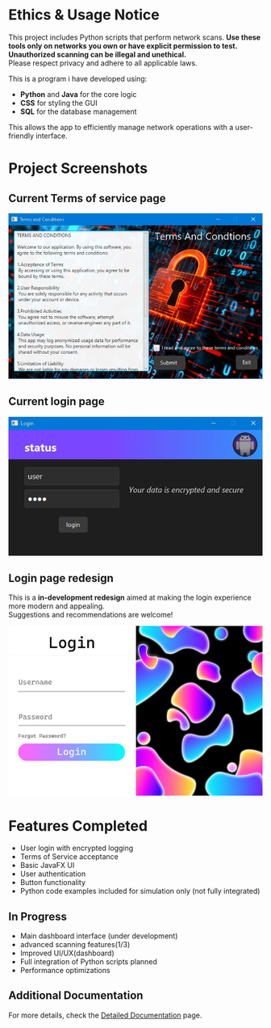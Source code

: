 # Ethics & Usage Notice

This project includes Python scripts that perform network scans. **Use these tools only on networks you own or have explicit permission to test. Unauthorized scanning can be illegal and unethical.**  
Please respect privacy and adhere to all applicable laws.

This is a program i have developed using:

- **Python** and **Java** for the core logic
- **CSS** for styling the GUI
- **SQL** for the database management

This allows the app to efficiently manage network operations with a user-friendly interface.

# Project Screenshots

## Current Terms of service page
<p align="center">
  <img src="images/snapshots/TOSPage.JPG" alt="TOSPage" />
</p>

## Current login page
<p align="center">
  <img src="images/snapshots/LoginPage.JPG" alt="LoginPage" />
</p>

## Login page redesign
This is a **in-development redesign** aimed at making the login experience more modern and appealing.  
Suggestions and recommendations are welcome!

<p align="center">
  <img src="images/snapshots/NewLoginPage.JPG" alt="LoginPageRedesign" />
</p>

# Features Completed

- User login with encrypted logging  
- Terms of Service acceptance  
- Basic JavaFX UI  
- User authentication  
- Button functionality 
- Python code examples included for simulation only (not fully integrated)

## In Progress

- Main dashboard interface (under development)  
- advanced scanning features(1/3)  
- Improved UI/UX(dashboard)  
- Full integration of Python scripts planned  
- Performance optimizations

## Additional Documentation

For more details, check the [Detailed Documentation](Additional_Information.md) page.
